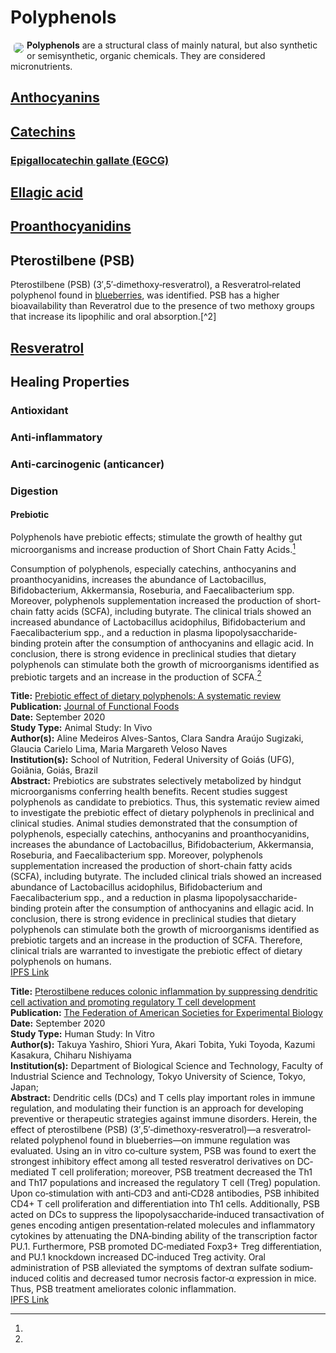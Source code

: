 # Polyphenols

<img src="https://res.cloudinary.com/alchemist-cookbook/image/upload/w_200,f_auto/healing-items/anthocyanins.jpg" style="border-radius: 5px; float:left; margin: 5px;">**Polyphenols** are a structural class of mainly natural, but also synthetic or semisynthetic, organic chemicals.  They are considered micronutrients.

## [Anthocyanins](../anthocyanins)

## [Catechins](../catechins)

### [Epigallocatechin gallate (EGCG)](../epigallocatechin-gallate)

## [Ellagic acid](../ellagic-acid)

## [Proanthocyanidins](../proanthocyanidins)

## Pterostilbene (PSB)

Pterostilbene (PSB) (3′,5′‐dimethoxy‐resveratrol), a Resveratrol‐related polyphenol found in [blueberries](../blueberry), was identified. PSB has a higher bioavailability than Reveratrol due to the presence of two methoxy groups that increase its lipophilic and oral absorption.[^2]

## [Resveratrol](../resveratrol)

## Healing Properties

### Antioxidant

### Anti‐inflammatory

### Anti‐carcinogenic (anticancer)

### Digestion

#### Prebiotic

Polyphenols have prebiotic effects; stimulate the growth of healthy gut microorganisms and increase production of Short Chain Fatty Acids.[^1]

Consumption of polyphenols, especially catechins, anthocyanins and proanthocyanidins, increases the abundance of Lactobacillus, Bifidobacterium, Akkermansia, Roseburia, and Faecalibacterium spp. Moreover, polyphenols supplementation increased the production of short-chain fatty acids (SCFA), including butyrate. The clinical trials showed an increased abundance of Lactobacillus acidophilus, Bifidobacterium and Faecalibacterium spp., and a reduction in plasma lipopolysaccharide-binding protein after the consumption of anthocyanins and ellagic acid. In conclusion, there is strong evidence in preclinical studies that dietary polyphenols can stimulate both the growth of microorganisms identified as prebiotic targets and an increase in the production of SCFA.[^1]

[^1]: 
**Title:** [Prebiotic effect of dietary polyphenols: A systematic review](https://doi.org/10.1016/j.jff.2020.104169)<br>
**Publication:** [Journal of Functional Foods](https://www.sciencedirect.com/science/journal/17564646)<br>
**Date:** September 2020<br>
**Study Type:** Animal Study: In Vivo<br>
**Author(s):** Aline Medeiros Alves-Santos, Clara Sandra Araújo Sugizaki, Glaucia Carielo Lima, Maria Margareth Veloso Naves<br>
**Institution(s):** School of Nutrition, Federal University of Goiás (UFG), Goiânia, Goiás, Brazil<br>
**Abstract:** Prebiotics are substrates selectively metabolized by hindgut microorganisms conferring health benefits. Recent studies suggest polyphenols as candidate to prebiotics. Thus, this systematic review aimed to investigate the prebiotic effect of dietary polyphenols in preclinical and clinical studies. Animal studies demonstrated that the consumption of polyphenols, especially catechins, anthocyanins and proanthocyanidins, increases the abundance of Lactobacillus, Bifidobacterium, Akkermansia, Roseburia, and Faecalibacterium spp. Moreover, polyphenols supplementation increased the production of short-chain fatty acids (SCFA), including butyrate. The included clinical trials showed an increased abundance of Lactobacillus acidophilus, Bifidobacterium and Faecalibacterium spp., and a reduction in plasma lipopolysaccharide-binding protein after the consumption of anthocyanins and ellagic acid. In conclusion, there is strong evidence in preclinical studies that dietary polyphenols can stimulate both the growth of microorganisms identified as prebiotic targets and an increase in the production of SCFA. Therefore, clinical trials are warranted to investigate the prebiotic effect of dietary polyphenols on humans.<br>
[IPFS Link](https://ipfs.io/ipfs/QmNgeSCwFcTxatFxLxr7xvfr38Y3ydWxjZtGfSftDXmWXR)

[^1]: 
**Title:** [Pterostilbene reduces colonic inflammation by suppressing dendritic cell activation and promoting regulatory T cell development](https://doi.org/10.1096/fj.202001502R)<br>
**Publication:** [The Federation of American Societies for Experimental Biology](https://faseb.onlinelibrary.wiley.com/journal/15306860)<br>
**Date:** September 2020<br>
**Study Type:** Human Study: In Vitro<br>
**Author(s):** Takuya Yashiro, Shiori Yura, Akari Tobita, Yuki Toyoda, Kazumi Kasakura, Chiharu Nishiyama<br>
**Institution(s):** Department of Biological Science and Technology, Faculty of Industrial Science and Technology, Tokyo University of Science, Tokyo, Japan; <br>
**Abstract:** Dendritic cells (DCs) and T cells play important roles in immune regulation, and modulating their function is an approach for developing preventive or therapeutic strategies against immune disorders. Herein, the effect of pterostilbene (PSB) (3′,5′‐dimethoxy‐resveratrol)—a resveratrol‐related polyphenol found in blueberries—on immune regulation was evaluated. Using an in vitro co‐culture system, PSB was found to exert the strongest inhibitory effect among all tested resveratrol derivatives on DC‐mediated T cell proliferation; moreover, PSB treatment decreased the Th1 and Th17 populations and increased the regulatory T cell (Treg) population. Upon co‐stimulation with anti‐CD3 and anti‐CD28 antibodies, PSB inhibited CD4+ T cell proliferation and differentiation into Th1 cells. Additionally, PSB acted on DCs to suppress the lipopolysaccharide‐induced transactivation of genes encoding antigen presentation‐related molecules and inflammatory cytokines by attenuating the DNA‐binding ability of the transcription factor PU.1. Furthermore, PSB promoted DC‐mediated Foxp3+ Treg differentiation, and PU.1 knockdown increased DC‐induced Treg activity. Oral administration of PSB alleviated the symptoms of dextran sulfate sodium‐induced colitis and decreased tumor necrosis factor‐α expression in mice. Thus, PSB treatment ameliorates colonic inflammation.<br>
[IPFS Link](https://ipfs.io/ipfs/)

<!-- [^1]: 
**Title:** [ ]( )<br>
**Publication:** [ ]( )<br>
**Date:** <br>
**Study Type:** Animal Study, Commentary, Human Study: In Vitro - In Vivo - In Silico, Human: Case Report, Meta Analysis, Review<br>
**Author(s):** <br>
**Institution(s):** <br>
**Abstract:** <br>
[IPFS Link](https://ipfs.io/ipfs/) -->